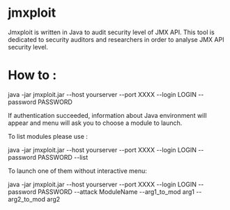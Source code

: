 jmxploit
========

Jmxploit is written in Java to audit security level of JMX API.
This tool is dedicated to security auditors and researchers in order to analyse JMX API security level.


How to :
=========

java -jar jmxploit.jar --host yourserver --port XXXX --login LOGIN --password PASSWORD

If authentication succeeded, information about Java environment will appear and menu will ask you to choose a module to launch.

To list modules please use :

java -jar jmxploit.jar --host yourserver --port XXXX --login LOGIN --password PASSWORD --list

To launch one of them without interactive menu:

java -jar jmxploit.jar --host yourserver --port XXXX --login LOGIN --password PASSWORD --attack ModuleName --arg1_to_mod arg1 --arg2_to_mod arg2
